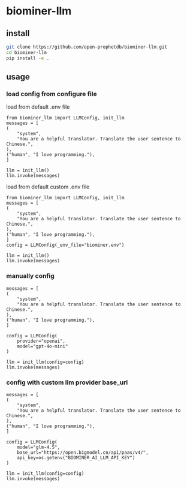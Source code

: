 # biominer-llm

## install

```bash
git clone https://github.com/open-prophetdb/biominer-llm.git
cd biominer-llm
pip install -e .
```

## usage    


### load config from configure file

load from default .env file
```
from biominer_llm import LLMConfig, init_llm
messages = [
(
    "system",
    "You are a helpful translator. Translate the user sentence to Chinese.",
),
("human", "I love programming."),
]

llm = init_llm()
llm.invoke(messages)
```

load from default custom .env file

```
from biominer_llm import LLMConfig, init_llm
messages = [
(
    "system",
    "You are a helpful translator. Translate the user sentence to Chinese.",
),
("human", "I love programming."),
]
config = LLMConfig(_env_file="biominer.env")

llm = init_llm()
llm.invoke(messages)
```


### manually config 
```
messages = [
(
    "system",
    "You are a helpful translator. Translate the user sentence to Chinese.",
),
("human", "I love programming."),
]

config = LLMConfig(
    provider="openai",
    model="gpt-4o-mini"
)

llm = init_llm(config=config)
llm.invoke(messages)
```

### config with custom llm provider base_url
```
messages = [
(
    "system",
    "You are a helpful translator. Translate the user sentence to Chinese.",
),
("human", "I love programming."),
]

config = LLMConfig(
    model="glm-4.5",
    base_url="https://open.bigmodel.cn/api/paas/v4/",
    api_key=os.getenv("BIOMINER_AI_LLM_API_KEY")
)

llm = init_llm(config=config)
llm.invoke(messages)
```
